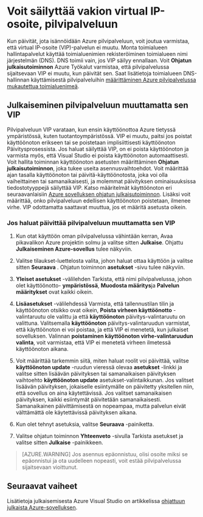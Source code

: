 <properties
   pageTitle="Voit säilyttää vakion virtual IP-osoite, pilvipalveluun | Microsoft Azure"
   description="Lue, miten voit varmistaa, että virtual IP-osoite (VIP) Azure pilvipalvelussa ei muuta."
   services="visual-studio-online"
   documentationCenter="na"
   authors="TomArcher"
   manager="douge"
   editor="" />
<tags
   ms.service="multiple"
   ms.devlang="dotnet"
   ms.topic="article"
   ms.tgt_pltfrm="na"
   ms.workload="multiple"
   ms.date="08/15/2016"
   ms.author="tarcher" />

# <a name="how-to-retain-a-constant-virtual-ip-address-for-a-cloud-service"></a>Voit säilyttää vakion virtual IP-osoite, pilvipalveluun

Kun päivität, jota isännöidään Azure pilvipalveluun, voit joutua varmistaa, että virtual IP-osoite (VIP)-palvelun ei muutu. Monta toimialueen hallintapalvelut käyttää toimialuenimien rekisteröiminen toimialueen nimi järjestelmän (DNS). DNS toimii vain, jos VIP säilyy ennallaan. Voit **Ohjatun julkaisutoiminnon** Azure Työkalut varmistaa, että pilvipalvelussa sijaitsevaan VIP ei muutu, kun päivität sen. Saat lisätietoja toimialueen DNS-hallinnan käyttämisestä pilvipalveluihin [määrittäminen Azure pilvipalvelussa mukautettua toimialuenimeä](./cloud-services/cloud-services-custom-domain-name.md).

## <a name="publishing-a-cloud-service-without-changing-its-vip"></a>Julkaiseminen pilvipalveluun muuttamatta sen VIP

Pilvipalveluun VIP varataan, kun ensin käyttöönottoa Azure tietyssä ympäristössä, kuten tuotantoympäristössä. VIP ei muutu, paitsi jos poistat käyttöönoton erikseen tai se poistetaan implisiittisesti käyttöönoton Päivitysprosessista. Jos haluat säilyttää VIP, on ei poista käyttöönoton ja varmista myös, että Visual Studio ei poista käyttöönoton automaattisesti. Voit hallita toiminnan käyttöönoton asetusten määrittäminen **Ohjatun julkaisutoiminnon**, joka tukee useita asennusvaihtoehdot. Voit määrittää ajan tasalla käyttöönoton tai päivitä-käyttöönotosta, joka voi olla vaiheittainen tai samanaikaisesti, ja molemmat päivityksen ominaisuuksissa tiedostotyyppejä säilyttää VIP. Katso määritelmät käyttöönoton eri seuraavanlaisiin [Azure sovelluksen ohjatun julkaisutoiminnon](vs-azure-tools-publish-azure-application-wizard.md).  Lisäksi voit määrittää, onko pilvipalveluun edellisen käyttöönoton poistetaan, ilmenee virhe. VIP odottamatta saattavat muuttua, jos et määritä asetusta oikein.

### <a name="to-update-a-cloud-service-without-changing-its-vip"></a>Jos haluat päivittää pilvipalveluun muuttamatta sen VIP

1. Kun otat käyttöön oman pilvipalvelussa vähintään kerran, Avaa pikavalikon Azure projektin solmu ja valitse sitten **Julkaise**. Ohjattu **Julkaiseminen Azure-sovellus** tulee näkyviin.

1. Valitse tilaukset-luettelosta valita, johon haluat ottaa käyttöön ja valitse sitten **Seuraava** . Ohjatun toiminnon **asetukset** -sivu tulee näkyviin.

1. **Yleiset asetukset** -välilehden Tarkista, että nimi pilvipalvelussa, johon olet käyttöönotto- **ympäristössä**, **Muodosta määritys**ja **Palvelun määritykset** ovat kaikki oikein.

1. **Lisäasetukset** -välilehdessä Varmista, että tallennustilan tilin ja käyttöönoton otsikko ovat oikein, **Poista virheen käyttöönotto** -valintaruutu ole valittu ja että **käyttöönoton** päivitys-valintaruutu on valittuna. Valitsemalla **käyttöönoton** päivitys-valintaruudun varmistat, että käyttöönoton ei voi poistaa, ja että VIP ei menetetä, kun julkaiset sovelluksen. Valinnan **poistaminen käyttöönoton virhe-valintaruudun valinta**, voit varmistaa, että VIP ei menetetä virheen ilmetessä käyttöönoton aikana.

1. Voit määrittää tarkemmin siitä, miten haluat roolit voi päivittää, valitse **käyttöönoton update** -ruudun vieressä olevaa **asetukset** -linkki ja valitse sitten lisäävän päivityksen tai samanaikaisen päivityksen vaihtoehto **käyttöönoton update** asetukset-valintaikkunan. Jos valitset lisäävän päivityksen, jokaiselle esiintymälle on päivitetty yksitellen niin, että sovellus on aina käytettävissä. Jos valitset samanaikaisen päivityksen, kaikki esiintymät päivitetään samanaikaisesti. Samanaikainen päivittämisestä on nopeampaa, mutta palvelun eivät välttämättä ole käytettävissä päivityksen aikana.

1. Kun olet tehnyt asetuksia, valitse **Seuraava** -painiketta.

1. Valitse ohjatun toiminnon **Yhteenveto** -sivulla Tarkista asetukset ja valitse sitten **Julkaise** -painikkeen.

  >[AZURE.WARNING] Jos asennus epäonnistuu, olisi osoite miksi se epäonnistui ja ota uudelleen nopeasti, voit estää pilvipalvelussa sijaitsevaan vioittunut.

## <a name="next-steps"></a>Seuraavat vaiheet

Lisätietoja julkaisemisesta Azure Visual Studio on artikkelissa [ohjattuun julkaista Azure-sovelluksen](vs-azure-tools-publish-azure-application-wizard.md).
